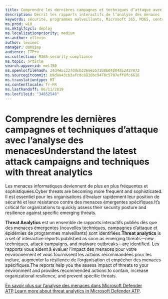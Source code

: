 ```yaml
---
title: Comprendre les dernières campagnes et techniques d’attaque avec l’analyse des menaces
description: Décrit les rapports interactifs de l’analyse des menaces
keywords: sécurité, programmes malveillants, Microsoft 365, M365, centre de sécurité, analyse des menaces, Microsoft Defender ATP, Cyber, posture de sécurité, nouvelles menaces
ms.prod: w10
ms.mktglfcycl: deploy
ms.localizationpriority: medium
ms.author: ellevin
author: levinec
manager: dansimp
audience: ITPro
ms.collection: M365-security-compliance
ms.topic: article
search.appverid: met150
ms.openlocfilehash: 24d4e5c227ddcb3366e5573b8b04b04a52437873
ms.sourcegitcommit: b9d8a43cb3afcdc8820bc9470c5707eff8fc6616
ms.translationtype: MT
ms.contentlocale: fr-FR
ms.lasthandoff: 06/11/2019
ms.locfileid: "34852548"
---
```

# <a name="understand-the-latest-attack-campaigns-and-techniques-with-threat-analytics"></a><span data-ttu-id="a04c9-104">Comprendre les dernières campagnes et techniques d’attaque avec l’analyse des menaces</span><span class="sxs-lookup"><span data-stu-id="a04c9-104">Understand the latest attack campaigns and techniques with threat analytics</span></span>

<span data-ttu-id="a04c9-105">Les menaces informatiques deviennent de plus en plus fréquentes et sophistiquées.</span><span class="sxs-lookup"><span data-stu-id="a04c9-105">Cyber threats are becoming more frequent and sophisticated.</span></span> <span data-ttu-id="a04c9-106">Il est essentiel pour les organisations d’évaluer rapidement leur position de sécurité et leur résistance contre des menaces émergentes spécifiques.</span><span class="sxs-lookup"><span data-stu-id="a04c9-106">It’s critical for organizations to quickly assess their security posture and resilience against specific emerging threats.</span></span>

<span data-ttu-id="a04c9-107">**Threat Analytics** est un ensemble de rapports interactifs publiés dès que des menaces émergentes (nouvelles techniques, campagnes d’attaque et épidémies de programmes malveillants) sont identifiées.</span><span class="sxs-lookup"><span data-stu-id="a04c9-107">**Threat analytics** is a set of interactive reports published as soon as emerging threats—new techniques, attack campaigns, and malware outbreaks—are identified.</span></span> <span data-ttu-id="a04c9-108">Les rapports vous aident à évaluer l’impact des menaces pour votre environnement et vous fournissent les actions recommandées pour les inclure, augmenter la résilience de l’organisation et empêcher des menaces spécifiques.</span><span class="sxs-lookup"><span data-stu-id="a04c9-108">The reports help you the assess impact of threats to your environment and provides recommended actions to contain, increase organizational resilience, and prevent specific threats.</span></span>

<span data-ttu-id="a04c9-109">[En savoir plus sur l’analyse des menaces dans Microsoft Defender ATP](https://docs.microsoft.com/windows/security/threat-protection/microsoft-defender-atp/threat-analytics).</span><span class="sxs-lookup"><span data-stu-id="a04c9-109">[Learn more about threat analytics in Microsoft Defender ATP](https://docs.microsoft.com/windows/security/threat-protection/microsoft-defender-atp/threat-analytics).</span></span>  
